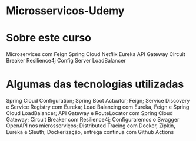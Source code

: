 # Microsservicos-Udemy

# Sobre este curso
Microservices com Feign Spring Cloud Netflix Eureka API Gateway Circuit Breaker Resilience4j Config Server LoadBalancer

# Algumas das tecnologias utilizadas

Spring Cloud Configuration;
Spring Boot Actuator;
Feign;
Service Discovery e Service Registry com Eureka;
Load Balancing com Eureka, Feign e Spring Cloud LoadBalancer;
API Gateway e RouteLocator com Spring Cloud Gateway;
Circuit Breaker com Resilience4j;
Configuraremos o Swagger OpenAPI nos microsserviços;
Distributed Tracing com Docker, Zipkin, Eureka e Sleuth;
Dockerização, entrega contínua com Github Actions

